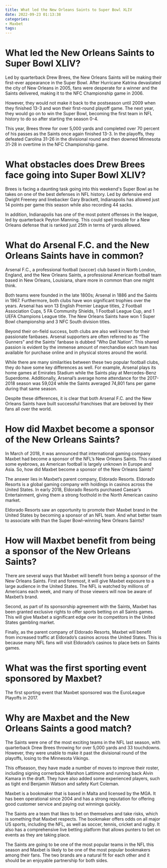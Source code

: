 ```yaml
---
title: What led the New Orleans Saints to Super Bowl XLIV
date: 2022-09-23 01:13:38
categories:
- Maxbet
tags:
---
```



#  What led the New Orleans Saints to Super Bowl XLIV?

Led by quarterback Drew Brees, the New Orleans Saints will be making their first-ever appearance in the Super Bowl. After Hurricane Katrina devastated the city of New Orleans in 2005, fans were desperate for a winner and the Saints delivered, making it to the NFC Championship game in 2006.

However, they would not make it back to the postseason until 2009 when they finished 13-3 and won their first-round playoff game. The next year, they would go on to win the Super Bowl, becoming the first team in NFL history to do so after starting the season 0-4.

This year, Brees threw for over 5,000 yards and completed over 70 percent of his passes as the Saints once again finished 13-3. In the playoffs, they defeated Carolina 31-26 in the divisional round and then downed Minnesota 31-28 in overtime in the NFC Championship game.

# What obstacles does Drew Brees face going into Super Bowl XLIV?

Brees is facing a daunting task going into this weekend's Super Bowl as he takes on one of the best defenses in NFL history. Led by defensive end Dwight Freeney and linebacker Gary Brackett, Indianapolis has allowed just 14 points per game this season while also recording 44 sacks.

In addition, Indianapolis has one of the most potent offenses in the league, led by quarterback Peyton Manning. This could spell trouble for a New Orleans defense that is ranked just 25th in terms of yards allowed.

#  What do Arsenal F.C. and the New Orleans Saints have in common?

Arsenal F.C., a professional football (soccer) club based in North London, England, and the New Orleans Saints, a professional American football team based in New Orleans, Louisiana, share more in common than one might think.

Both teams were founded in the late 1800s; Arsenal in 1886 and the Saints in 1967. Furthermore, both clubs have won significant trophies over the years. Arsenal has won 13 English Premier League titles, 2 Football Association Cups, 5 FA Community Shields, 1 Football League Cup, and 1 UEFA Champions League title. The New Orleans Saints have won 1 Super Bowl championship and 3 NFC South division titles.

Beyond their on-field success, both clubs are also well known for their passionate fanbases. Arsenal supporters are often referred to as “The Gunners” and the Saints’ fanbase is dubbed “Who Dat Nation”. This shared passion is evident by the immense amount of merchandise each team has available for purchase online and in physical stores around the world.

While there are many similarities between these two popular football clubs, they do have some key differences as well. For example, Arsenal plays its home games at Emirates Stadium while the Saints play at Mercedes-Benz Superdome. Additionally, Arsenal’s average home attendance for the 2017-2018 season was 59,024 while the Saints averaged 74,801 fans per game during that same season.

Despite these differences, it is clear that both Arsenal F.C. and the New Orleans Saints have built successful franchises that are beloved by their fans all over the world.

#  How did Maxbet become a sponsor of the New Orleans Saints?

In March of 2018, it was announced that international gaming company Maxbet had become a sponsor of the NFL’s New Orleans Saints. This raised some eyebrows, as American football is largely unknown in Europe and Asia. So, how did Maxbet become a sponsor of the New Orleans Saints?

The answer lies in Maxbet’s parent company, Eldorado Resorts. Eldorado Resorts is a global gaming company with holdings in casinos across the United States. In early 2018, Eldorado Resorts purchased Caesar’s Entertainment, giving them a strong foothold in the North American casino market.

Eldorado Resorts saw an opportunity to promote their Maxbet brand in the United States by becoming a sponsor of an NFL team. And what better team to associate with than the Super Bowl–winning New Orleans Saints?

# How will Maxbet benefit from being a sponsor of the New Orleans Saints?

There are several ways that Maxbet will benefit from being a sponsor of the New Orleans Saints. First and foremost, it will give Maxbet exposure to a large audience in the United States. The NFL is watched by millions of Americans each week, and many of those viewers will now be aware of Maxbet’s brand.

Second, as part of its sponsorship agreement with the Saints, Maxbet has been granted exclusive rights to offer sports betting on all Saints games. This will give Maxbet a significant edge over its competitors in the United States gambling market.

Finally, as the parent company of Eldorado Resorts, Maxbet will benefit from increased traffic at Eldorado’s casinos across the United States. This is because many NFL fans will visit Eldorado’s casinos to place bets on Saints games.

#  What was the first sporting event sponsored by Maxbet?

The first sporting event that Maxbet sponsored was the EuroLeague Playoffs in 2017.

#  Why are Maxbet and the New Orleans Saints a good match?

The Saints were one of the most exciting teams in the NFL last season, with quarterback Drew Brees throwing for over 5,000 yards and 33 touchdowns. However, they were unable to make it past the divisional round of the playoffs, losing to the Minnesota Vikings.

This offseason, they have made a number of moves to improve their roster, including signing cornerback Marshon Lattimore and running back Alvin Kamara in the draft. They have also added some experienced players, such as tight end Benjamin Watson and safety Kurt Coleman.

Maxbet is a bookmaker that is based in Malta and licensed by the MGA. It has been operational since 2004 and has a strong reputation for offering good customer service and paying out winnings quickly.

The Saints are a team that likes to bet on themselves and take risks, which is something that Maxbet respects. The bookmaker offers odds on all major US sports, including the NFL, as well as soccer, tennis, cricket and rugby. It also has a comprehensive live betting platform that allows punters to bet on events as they are taking place.

The Saints are going to be one of the most popular teams in the NFL this season and Maxbet is likely to be one of the most popular bookmakers among their fans. The two brands are a natural fit for each other and it should be an enjoyable partnership for both sides.